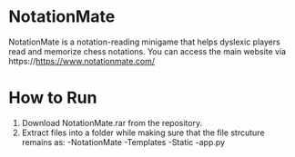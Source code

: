 # NotationMate
NotationMate is a notation-reading minigame that helps dyslexic players read and memorize chess notations.
You can access the main website via https://https://www.notationmate.com/

# How to Run
1) Download NotationMate.rar from the repository.
2) Extract files into a folder while making sure that the file strcuture remains as: 
-NotationMate
  -Templates
  -Static
  -app.py
